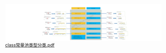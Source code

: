 ![class常量池类型分类_00.png](../../public/jvm/class%E5%B8%B8%E9%87%8F%E6%B1%A0%E7%B1%BB%E5%9E%8B%E5%88%86%E7%B1%BB_00.png)
[class常量池类型分类.pdf](..%2F..%2Fpublic%2Fjvm%2Fclass%E5%B8%B8%E9%87%8F%E6%B1%A0%E7%B1%BB%E5%9E%8B%E5%88%86%E7%B1%BB.pdf)
